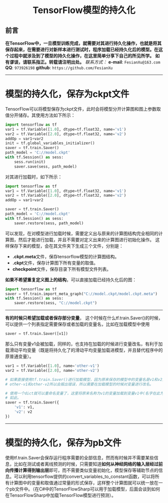 <h1 align = "center">TensorFlow模型的持久化</h1>

## 前言
**在TensorFlow中，一旦模型训练完成，就需要对其进行持久化操作，也就是将其保存起来，在需要进行对新样本进行测试时，程序加载已经持久化后的模型。在这个过程中就涉及到了模型的持久化操作，在这里简单分享下自己的所见所学。**
**如有谬误，请联系指正。转载请注明出处。**
*联系方式：*
**e-mail**: `FesianXu@163.com`
**QQ**: `973926198`
**github**: `https://github.com/FesianXu`

****

# 模型的持久化，保存为ckpt文件
TensorFlow可以将模型保存为ckpt文件，此时会将模型分开计算图和图上参数取值分开储存。其使用方法如下所示：
```python
import tensorflow as tf
var1 = tf.Variable([1.0], dtype=tf.float32, name='v1')
var2 = tf.Variable([2.0], dtype=tf.float32, name='v2')
addOp = var1+var2
init = tf.global_variables_initializer()
saver = tf.train.Saver()
path_model = 'C://model.ckpt'
with tf.Session() as sess:
    sess.run(init)
    saver.save(sess, path_model)
```

对其进行加载时，如下所示：
```python
import tensorflow as tf
var1 = tf.Variable([1.0], dtype=tf.float32, name='v1')
var2 = tf.Variable([2.0], dtype=tf.float32, name='v2')
addOp = var1+var2

saver = tf.train.Saver()
path_model = 'C://model.ckpt'
with tf.Session() as sess:
    saver.restore(sess, path_model)
```
可以发现，在对模型进行加载时候，需要定义出与原来的计算图结构完全相同的计算图，然后才能进行加载，并且不需要对定义出来的计算图进行初始化操作。
这样保存下来的模型，会在其文件夹下生成三个文件，分别是：
* **.ckpt.meta**文件，保存tensorflow模型的计算图结构。
* **.ckpt**文件，保存计算图下所有变量的取值。
* **checkpoint**文件，保存目录下所有模型文件列表。

**如果不希望重复定义图上的结构**，可以直接加载已经持久化后的图：
```python
import tensorflow as tf
saver = tf.train.import_meta_graph("C://model.ckpt/model.ckpt.meta")
with tf.Session() as sess:
	saver.restore(sess, "C://model.ckpt")
```


-----


**有的时候只希望加载或者保存部分变量**， 这个时候在什么tf.train.Saver()的时候，可以提供一个列表指定需要保存或者加载的变量名，比如在加载模型中使用
```python
saver = tf.train.Saver([v1])
```
那么只有变量v1会被加载，同样的，也支持在加载的时候进行变量改名，有利于加载滑动平均变量（既是将持久化了的滑动平均变量加载进模型，并且替代程序中的原普通变量）。
```python
var1 = tf.Variable([1.0], name='other-v1')
var2 = tf.Variable([2.0], name='other-v2')

# 如果直接使用tf.train.Saver()进行加载模型，因为原来保存的模型中的变量名是v1和v2而不是
# other-v1和other-v2所以会报出错误，所以需要在加载模型的时候对变量进行改名。

# 使用一个dict就可以重命名变量了，这里将原来名称为v1的变量加载到变量v1中(名字在此为other-v1)，同样对v2也是
# 如此。
saver = tf.train.Saver({
    'v1': v1,
    'v2': v2
})
```



*****


# 模型的持久化，保存为pb文件
使用tf.train.Saver会保存运行程序需要的全部信息，然而有时候并不需要某些信息，比如在测试或者离线预测的时候，只需要知道**如何从神经网络的输入层经过前向传播计算得到输出层**即可，而不需要类似变量初始化，模型保存等辅助节点的信息。可以利用tensorflow提供的convert_variables_to_constant函数，可以将所有计算图中的变量和取值通过常量的形式保存，这样整个计算图就可以统一放在一个pb文件中。（在C#中的TensorFlowSharp可以用于加载模型，后面会谈到如何在TensorFlowSharp中加载TensorFlow模型进行预测）。





















